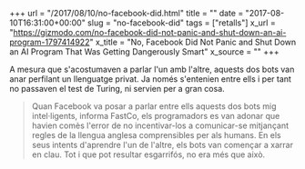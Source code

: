 +++
url = "/2017/08/10/no-facebook-did.html"
title = ""
date = "2017-08-10T16:31:00+00:00"
slug = "no-facebook-did"
tags = ["retalls"]
x_url = "https://gizmodo.com/no-facebook-did-not-panic-and-shut-down-an-ai-program-1797414922"
x_title = "No, Facebook Did Not Panic and Shut Down an AI Program That Was Getting Dangerously Smart"
x_source = ""
+++


A mesura que s'acostumaven a parlar l'un amb l'altre, aquests dos bots van anar perfilant un llenguatge privat. Ja només s'entenien entre ells i per tant no passaven el test de Turing, ni servien per a gran cosa.

> Quan Facebook va posar a parlar entre ells aquests dos bots mig intel·ligents, informa FastCo, els programadors es van adonar que havien comès l'error de no incentivar-los a comunicar-se mitjançant regles de la llengua anglesa comprensibles per als humans. En els seus intents d'aprendre l'un de l'altre, els bots van començar a xarrar en clau. Tot i que pot resultar esgarrifós, no era més que això.

